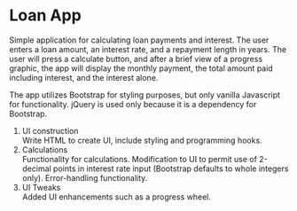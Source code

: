 # Loan App
Simple application for calculating loan payments and interest.
The user enters a loan amount, an interest rate, and a repayment length in years. The user will press a calculate button, and after a brief view of a progress graphic, the app will display the monthly payment, the total amount paid including interest, and the interest alone.

The app utilizes Bootstrap for styling purposes, but only vanilla Javascript for functionality. jQuery is used only because it is a dependency for Bootstrap.

1. UI construction  
  Write HTML to create UI, include styling and programming hooks.
2. Calculations  
  Functionality for calculations. Modification to UI to permit use of 2-decimal points in interest rate input (Bootstrap defaults to whole integers only). Error-handling functionality.
  3. UI Tweaks  
  Added UI enhancements such as a progress wheel.